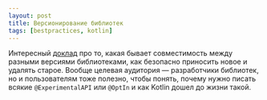 ```yaml
---
layout: post
title: Версионирование библиотек
tags: [bestpractices, kotlin]
---
```

Интересный [доклад](https://www.youtube.com/watch?v=qB9nRbMwReA) про то, какая бывает совместимость между разными версиями библиотеками, как безопасно приносить новое и удалять старое. 
Вообще целевая аудитория — разработчики библиотек, но и пользователям тоже полезно, чтобы понять, почему нужно писать всякие `@ExperimentalAPI` или `@OptIn` и как Kotlin дошел до жизни такой.

